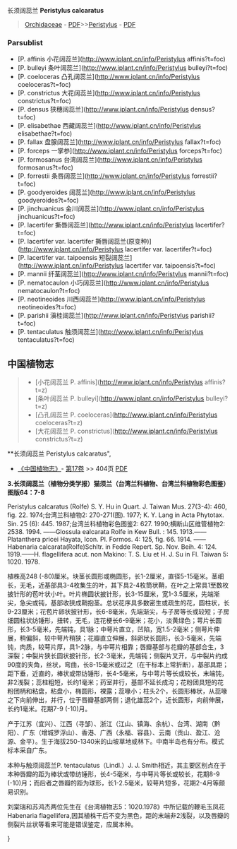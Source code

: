 长须阔蕊兰 **Peristylus calcaratus**

> [Orchidaceae](http://www.iplant.cn/info/Orchidaceae?t=foc) - [PDF](http://www.iplant.cn/foc/pdf/Orchidaceae.pdf)>>[Peristylus](http://www.iplant.cn/info/Peristylus?t=foc) - [PDF](http://www.iplant.cn/foc/pdf/Peristylus.pdf)



### Parsublist

* [P.  affinis  小花阔蕊兰](http://www.iplant.cn/info/Peristylus affinis?t=foc)
* [P.  bulleyi  条叶阔蕊兰](http://www.iplant.cn/info/Peristylus bulleyi?t=foc)
* [P.  coeloceras  凸孔阔蕊兰](http://www.iplant.cn/info/Peristylus coeloceras?t=foc)
* [P.  constrictus  大花阔蕊兰](http://www.iplant.cn/info/Peristylus constrictus?t=foc)
* [P.  densus  狭穗阔蕊兰](http://www.iplant.cn/info/Peristylus densus?t=foc)
* [P.  elisabethae  西藏阔蕊兰](http://www.iplant.cn/info/Peristylus elisabethae?t=foc)
* [P.  fallax  盘腺阔蕊兰](http://www.iplant.cn/info/Peristylus fallax?t=foc)
* [P.  forceps  一掌参](http://www.iplant.cn/info/Peristylus forceps?t=foc)
* [P.  formosanus  台湾阔蕊兰](http://www.iplant.cn/info/Peristylus formosanus?t=foc)
* [P.  forrestii  条唇阔蕊兰](http://www.iplant.cn/info/Peristylus forrestii?t=foc)
* [P.  goodyeroides  阔蕊兰](http://www.iplant.cn/info/Peristylus goodyeroides?t=foc)
* [P.  jinchuanicus  金川阔蕊兰](http://www.iplant.cn/info/Peristylus jinchuanicus?t=foc)
* [P.  lacertifer  撕唇阔蕊兰](http://www.iplant.cn/info/Peristylus lacertifer?t=foc)
* [P.  lacertifer var. lacertifer  撕唇阔蕊兰(原变种)](http://www.iplant.cn/info/Peristylus lacertifer var. lacertifer?t=foc)
* [P.  lacertifer var. taipoensis  短裂阔蕊兰](http://www.iplant.cn/info/Peristylus lacertifer var. taipoensis?t=foc)
* [P.  mannii  纤茎阔蕊兰](http://www.iplant.cn/info/Peristylus mannii?t=foc)
* [P.  nematocaulon  小巧阔蕊兰](http://www.iplant.cn/info/Peristylus nematocaulon?t=foc)
* [P.  neotineoides  川西阔蕊兰](http://www.iplant.cn/info/Peristylus neotineoides?t=foc)
* [P.  parishii  滇桂阔蕊兰](http://www.iplant.cn/info/Peristylus parishii?t=foc)
* [P.  tentaculatus  触须阔蕊兰](http://www.iplant.cn/info/Peristylus tentaculatus?t=foc)


## 中国植物志

> * [小花阔蕊兰  P.  affinis](http://www.iplant.cn/info/Peristylus affinis?t=z)
> * [条叶阔蕊兰  P.  bulleyi](http://www.iplant.cn/info/Peristylus bulleyi?t=z)
> * [凸孔阔蕊兰  P.  coeloceras](http://www.iplant.cn/info/Peristylus coeloceras?t=z)
> * [大花阔蕊兰  P.  constrictus](http://www.iplant.cn/info/Peristylus constrictus?t=z)


**长须阔蕊兰 Peristylus calcaratus",


* [《中国植物志》](http://www.iplant.cn/frps)- [第17卷](http://www.iplant.cn/frps/vol/17) >> 404页 [PDF](http://www.iplant.cn/frps/pdf/17/404.pdf)

**3.长须阔蕊兰（植物分类学报）猫须兰（台湾兰科植物、台湾兰科植物彩色图鉴）图版64：7-8**

Peristylus calcaratus (Rolfe) S. Y. Hu in Quart. J. Taiwan Mus. 27(3-4): 460, fig. 22. 1974;台湾兰科植物2: 270-271(图). 1977; K. Y. Lang in Acta Phytotax. Sin. 25 (6): 445. 1987;台湾兰科植物彩色图鉴2: 627. 1990;横断山区维管植物2: 2538. 1994. ——Glossula ealcarata Rolfe in Kew Bull. : 145. 1913.——Platanthera pricei Hayata, Icon. Pl. Formos. 4: 125, fig. 66. 1914. ——Habenaria calcarata(Rolfe)Schltr. in Fedde Repert. Sp. Nov. Beih. 4: 124. 1919.——H. flagellifera acut. non Makino: T. S. Liu et H. J. Su in Fl. Taiwan 5: 1020. 1978.

植株高248 (-80)厘米。块茎长圆形或椭圆形，长1-2厘米，直径5-15毫米。茎细长，无毛，近基部具3-4枚集生的叶，其下具2-4枚筒状鞘，在叶之上常具1至数枚披针形的苞叶状小叶。叶片椭圆状披针形，长3-15厘米，宽1-3.5厘米，先端渐尖，急尖或钝，基部收狭成鞘抱茎。总状花序具多数密生或疏生的花，圆柱状，长9-23厘米；花苞片卵状披针形，长6-8毫米，先端渐尖，与子房等长或较短；子房细圆柱状纺锤形，扭转，无毛，连花梗长6-9毫米；花小，淡黄绿色；萼片长圆形，长3-5毫米，先端钝，具1脉；中萼片直立，凹陷，宽1.5-2毫米；侧萼片伸展，稍偏斜，较中萼片稍狭；花瓣直立伸展，斜卵状长圆形，长3-5毫米，先端钝，肉质，较萼片厚，具1-2脉，与中萼片相靠；唇瓣基部与花瓣的基部合生，3深裂；中裂片狭长圆状披针形，长2-3毫米，先端钝；侧裂片叉开，与中裂片约成90度的夹角，丝状，弯曲，长8-15毫米或过之（在干标本上常折断），基部具距；距下垂，近直的，棒状或带纺锤形，长4-5毫米，与中萼片等长或较长，末端钝，非2浅裂；蕊柱粗短，长约1毫米；药室并行，基部不延长成沟；花粉团具短的花粉团柄和粘盘，粘盘小，椭圆形，裸露；蕊喙小；柱头2个，长圆形棒状，从蕊喙之下向前伸出，并行，位于唇瓣基部两侧；退化雄蕊2个，近长圆形，向前伸展，长约1毫米。花期7-9 (-10)月。

产于江苏（宜兴）、江西（寻邹）、浙江（江山、镇海、余杭）、台湾、湖南（黔阳）、广东（增城罗浮山）、香港、广西（永福、容县）、云南（贡山、盈江、沧源、金平）。生于海拔250-1340米的山坡草地或林下。中南半岛也有分布。模式标本采自广东。

本种与触须阔蕊兰P. tentaculatus（Lindl.）J. J. Smith相近，其主要区别点在于本种唇瓣的距为棒状或带纺锤形，长4-5毫米，与中萼片等长或较长，花期8-9 (-10)月；而后者之唇瓣的距为球形，长1-2.5毫米，较萼片短多，花期2-4月等颇易识别。

刘棠瑞和苏鸿杰两位先生在《台湾植物志5：1020.1978》中所记载的鞭毛玉凤花Habenaria flagellifera,因其植株干后不变为黑色，距的末端非2浅裂，以及唇瓣的侧裂片丝状等看来可能是错误鉴定，应属本种。



}